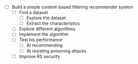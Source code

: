 
- [ ] Build a simple content-based filtering recommender system
	- [ ] Find a dataset
		- [ ] Explore the dataset
		- [ ] Extract the characteristics
	- [ ] Explore different algorithms
	- [ ] Implement the algorithm
	- [ ] Test his performance
		- [ ] At recommending
		- [ ] At resisting poisoning attacks
	- [ ] Improve RS security